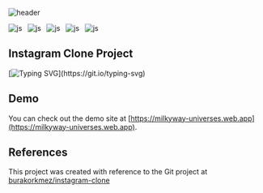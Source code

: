 ![header](https://capsule-render.vercel.app/api?type=waving&height=190&text=Milky%20Way&fontAlign=25&fontAlignY=40&color=gradient)

![js](https://img.shields.io/badge/React-20232A?style=flat-square&logo=react&logoColor=61DAFB)&ensp;
![js](https://img.shields.io/badge/JavaScript-F7DF1E?style=flat-square&logo=JavaScript&logoColor=black)&ensp;
![js](https://img.shields.io/badge/TypeScript-3178C6?style=flat-square&logo=TypeScript&logoColor=white)&ensp;
![js](https://img.shields.io/badge/Firebase-FFCA28?style=flat-square&logo=firebase&logoColor=black)&ensp;
![js](https://img.shields.io/badge/GitHub-181717?style=flat-square&logo=GitHub&logoColor=white)&ensp;


## Instagram Clone Project
[![Typing SVG](https://readme-typing-svg.demolab.com?font=Fira+Code&duration=2000&pause=1000&background=FFFFFF00&multiline=true&repeat=false&random=false&width=600&height=60&lines=This+project+is+a+clone+of+Instagram;+built+using+React%2C+Vite%2C+Firebase+and+Chakra+UI.)](https://git.io/typing-svg)

## Demo
You can check out the demo site at [https://milkyway-universes.web.app](https://milkyway-universes.web.app).

## References
This project was created with reference to the Git project at [burakorkmez/instagram-clone](https://github.com/burakorkmez/instagram-clone)
